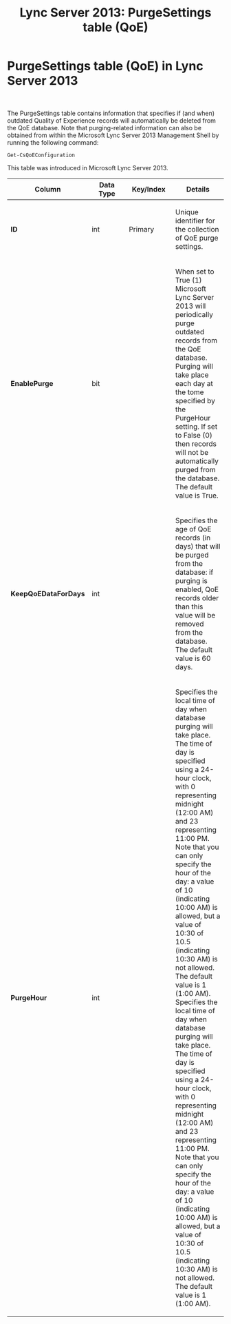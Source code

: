 ﻿---
title: 'Lync Server 2013: PurgeSettings table (QoE)'
TOCTitle: PurgeSettings table (QoE)
ms:assetid: 31b85d1c-3f32-4f67-94bf-9389cdd282c5
ms:mtpsurl: https://technet.microsoft.com/en-us/library/JJ204788(v=OCS.15)
ms:contentKeyID: 48183777
ms.date: 07/23/2014
mtps_version: v=OCS.15
---

# PurgeSettings table (QoE) in Lync Server 2013

 


The PurgeSettings table contains information that specifies if (and when) outdated Quality of Experience records will automatically be deleted from the QoE database. Note that purging-related information can also be obtained from within the Microsoft Lync Server 2013 Management Shell by running the following command:

    Get-CsQoEConfiguration

This table was introduced in Microsoft Lync Server 2013.


<table>
<colgroup>
<col style="width: 25%" />
<col style="width: 25%" />
<col style="width: 25%" />
<col style="width: 25%" />
</colgroup>
<thead>
<tr class="header">
<th><strong>Column</strong></th>
<th><strong>Data Type</strong></th>
<th><strong>Key/Index</strong></th>
<th><strong>Details</strong></th>
</tr>
</thead>
<tbody>
<tr class="odd">
<td><p><strong>ID</strong></p></td>
<td><p>int</p></td>
<td><p>Primary</p></td>
<td><p>Unique identifier for the collection of QoE purge settings.</p></td>
</tr>
<tr class="even">
<td><p><strong>EnablePurge</strong></p></td>
<td><p>bit</p></td>
<td><p></p></td>
<td><p>When set to True (1) Microsoft Lync Server 2013 will periodically purge outdated records from the QoE database. Purging will take place each day at the tome specified by the PurgeHour setting. If set to False (0) then records will not be automatically purged from the database. The default value is True.</p></td>
</tr>
<tr class="odd">
<td><p><strong>KeepQoEDataForDays</strong></p></td>
<td><p>int</p></td>
<td><p></p></td>
<td><p>Specifies the age of QoE records (in days) that will be purged from the database: if purging is enabled, QoE records older than this value will be removed from the database. The default value is 60 days.</p></td>
</tr>
<tr class="even">
<td><p><strong>PurgeHour</strong></p></td>
<td><p>int</p></td>
<td><p></p></td>
<td><p>Specifies the local time of day when database purging will take place. The time of day is specified using a 24-hour clock, with 0 representing midnight (12:00 AM) and 23 representing 11:00 PM. Note that you can only specify the hour of the day: a value of 10 (indicating 10:00 AM) is allowed, but a value of 10:30 of 10.5 (indicating 10:30 AM) is not allowed. The default value is 1 (1:00 AM). Specifies the local time of day when database purging will take place. The time of day is specified using a 24-hour clock, with 0 representing midnight (12:00 AM) and 23 representing 11:00 PM. Note that you can only specify the hour of the day: a value of 10 (indicating 10:00 AM) is allowed, but a value of 10:30 of 10.5 (indicating 10:30 AM) is not allowed. The default value is 1 (1:00 AM).</p></td>
</tr>
</tbody>
</table>

